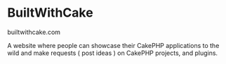 BuiltWithCake
=============

builtwithcake.com

A website where people can showcase their CakePHP applications to the wild
and make requests ( post ideas ) on CakePHP projects, and plugins.
